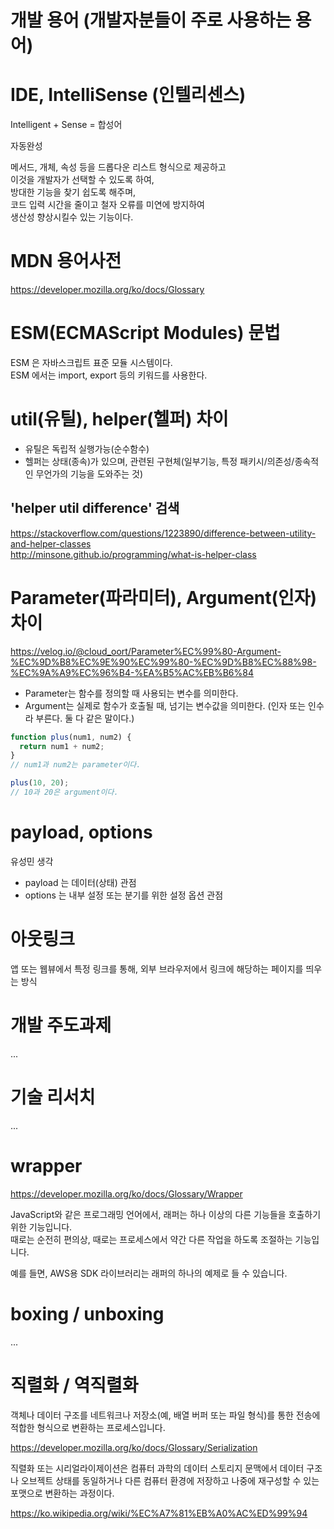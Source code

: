 # 개발 용어 (개발자분들이 주로 사용하는 용어)

# IDE, IntelliSense (인텔리센스)

Intelligent + Sense = 합성어

자동완성

메서드, 개체, 속성 등을 드롭다운 리스트 형식으로 제공하고  
이것을 개발자가 선택할 수 있도록 하여,  
방대한 기능을 찾기 쉽도록 해주며,  
코드 입력 시간을 줄이고 철자 오류를 미연에 방지하여  
생산성 향상시킬수 있는 기능이다.

# MDN 용어사전

https://developer.mozilla.org/ko/docs/Glossary

# ESM(ECMAScript Modules) 문법

ESM 은 자바스크립트 표준 모듈 시스템이다.  
ESM 에서는 import, export 등의 키워드를 사용한다.

# util(유틸), helper(헬퍼) 차이

- 유틸은 독립적 실행가능(순수함수)
- 헬퍼는 상태(종속)가 있으며, 관련된 구현체(일부기능, 특정 패키시/의존성/종속적인 무언가의 기능을 도와주는 것)

## 'helper util difference' 검색

https://stackoverflow.com/questions/1223890/difference-between-utility-and-helper-classes  
http://minsone.github.io/programming/what-is-helper-class

# Parameter(파라미터), Argument(인자) 차이

https://velog.io/@cloud_oort/Parameter%EC%99%80-Argument-%EC%9D%B8%EC%9E%90%EC%99%80-%EC%9D%B8%EC%88%98-%EC%9A%A9%EC%96%B4-%EA%B5%AC%EB%B6%84

- Parameter는 함수를 정의할 때 사용되는 변수를 의미한다.
- Argument는 실제로 함수가 호출될 때, 넘기는 변수값을 의미한다. (인자 또는 인수라 부른다. 둘 다 같은 말이다.)

```javascript
function plus(num1, num2) {
  return num1 + num2;
}
// num1과 num2는 parameter이다.

plus(10, 20);
// 10과 20은 argument이다.
```

# payload, options

유성민 생각

- payload 는 데이터(상태) 관점
- options 는 내부 설정 또는 분기를 위한 설정 옵션 관점

# 아웃링크

앱 또는 웹뷰에서 특정 링크를 통해, 외부 브라우저에서 링크에 해당하는 페이지를 띄우는 방식

# 개발 주도과제

...

# 기술 리서치

...

# wrapper

https://developer.mozilla.org/ko/docs/Glossary/Wrapper

JavaScript와 같은 프로그래밍 언어에서, 래퍼는 하나 이상의 다른 기능들을 호출하기 위한 기능입니다.  
때로는 순전히 편의상, 때로는 프로세스에서 약간 다른 작업을 하도록 조절하는 기능입니다.

예를 들면, AWS용 SDK 라이브러리는 래퍼의 하나의 예제로 들 수 있습니다.

# boxing / unboxing

...

# 직렬화 / 역직렬화

객체나 데이터 구조를 네트워크나 저장소(예, 배열 버퍼 또는 파일 형식)를 통한 전송에 적합한 형식으로 변환하는 프로세스입니다.

https://developer.mozilla.org/ko/docs/Glossary/Serialization

직렬화 또는 시리얼라이제이션은 컴퓨터 과학의 데이터 스토리지 문맥에서 데이터 구조나 오브젝트 상태를 동일하거나 다른 컴퓨터 환경에 저장하고 나중에 재구성할 수 있는 포맷으로 변환하는 과정이다.

https://ko.wikipedia.org/wiki/%EC%A7%81%EB%A0%AC%ED%99%94
